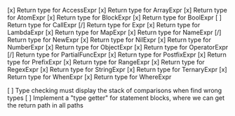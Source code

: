 [x] Return type for AccessExpr
[x] Return type for ArrayExpr
[x] Return type for AtomExpr
[x] Return type for BlockExpr
[x] Return type for BoolExpr
[ ] Return type for CallExpr
[/] Return type for Expr
[x] Return type for LambdaExpr
[x] Return type for MapExpr
[x] Return type for NameExpr
[/] Return type for NewExpr
[x] Return type for NilExpr
[x] Return type for NumberExpr
[x] Return type for ObjectExpr
[x] Return type for OperatorExpr
[/] Return type for PartialFuncExpr
[x] Return type for PostfixExpr
[x] Return type for PrefixExpr
[x] Return type for RangeExpr
[x] Return type for RegexExpr
[x] Return type for StringExpr
[x] Return type for TernaryExpr
[x] Return type for WhenExpr
[x] Return type for WhereExpr

[ ] Type checking must display the stack of comparisons when find wrong types
[ ] Implement a "type getter" for statement blocks, where we can get the return path in all paths
